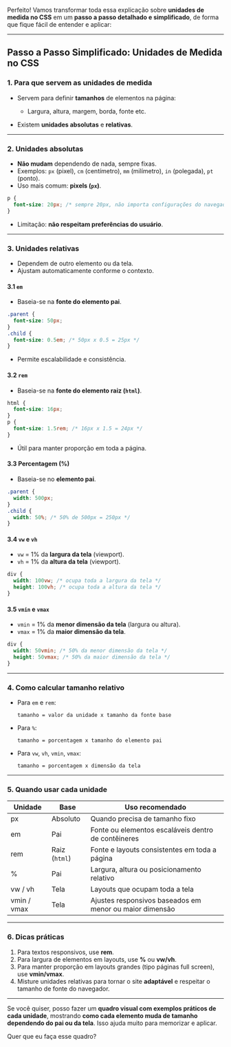 Perfeito! Vamos transformar toda essa explicação sobre **unidades de medida no CSS** em um **passo a passo detalhado e simplificado**, de forma que fique fácil de entender e aplicar:

---

## **Passo a Passo Simplificado: Unidades de Medida no CSS**

### **1. Para que servem as unidades de medida**

* Servem para definir **tamanhos** de elementos na página:

  * Largura, altura, margem, borda, fonte etc.
* Existem **unidades absolutas** e **relativas**.

---

### **2. Unidades absolutas**

* **Não mudam** dependendo de nada, sempre fixas.
* Exemplos: `px` (pixel), `cm` (centímetro), `mm` (milímetro), `in` (polegada), `pt` (ponto).
* Uso mais comum: **pixels (`px`)**.

```css
p {
  font-size: 20px; /* sempre 20px, não importa configurações do navegador */
}
```

* Limitação: **não respeitam preferências do usuário**.

---

### **3. Unidades relativas**

* Dependem de outro elemento ou da tela.
* Ajustam automaticamente conforme o contexto.

#### **3.1 `em`**

* Baseia-se na **fonte do elemento pai**.

```css
.parent {
  font-size: 50px;
}
.child {
  font-size: 0.5em; /* 50px x 0.5 = 25px */
}
```

* Permite escalabilidade e consistência.

#### **3.2 `rem`**

* Baseia-se na **fonte do elemento raiz (`html`)**.

```css
html {
  font-size: 16px;
}
p {
  font-size: 1.5rem; /* 16px x 1.5 = 24px */
}
```

* Útil para manter proporção em toda a página.

#### **3.3 Percentagem (%)**

* Baseia-se no **elemento pai**.

```css
.parent {
  width: 500px;
}
.child {
  width: 50%; /* 50% de 500px = 250px */
}
```

#### **3.4 `vw` e `vh`**

* `vw` = 1% da **largura da tela** (viewport).
* `vh` = 1% da **altura da tela** (viewport).

```css
div {
  width: 100vw; /* ocupa toda a largura da tela */
  height: 100vh; /* ocupa toda a altura da tela */
}
```

#### **3.5 `vmin` e `vmax`**

* `vmin` = 1% da **menor dimensão da tela** (largura ou altura).
* `vmax` = 1% da **maior dimensão da tela**.

```css
div {
  width: 50vmin; /* 50% da menor dimensão da tela */
  height: 50vmax; /* 50% da maior dimensão da tela */
}
```

---

### **4. Como calcular tamanho relativo**

* Para `em` e `rem`:

  ```
  tamanho = valor da unidade x tamanho da fonte base
  ```
* Para `%`:

  ```
  tamanho = porcentagem x tamanho do elemento pai
  ```
* Para `vw`, `vh`, `vmin`, `vmax`:

  ```
  tamanho = porcentagem x dimensão da tela
  ```

---

### **5. Quando usar cada unidade**

| Unidade     | Base          | Uso recomendado                                         |
| ----------- | ------------- | ------------------------------------------------------- |
| px          | Absoluto      | Quando precisa de tamanho fixo                          |
| em          | Pai           | Fonte ou elementos escaláveis dentro de contêineres     |
| rem         | Raiz (`html`) | Fonte e layouts consistentes em toda a página           |
| %           | Pai           | Largura, altura ou posicionamento relativo              |
| vw / vh     | Tela          | Layouts que ocupam toda a tela                          |
| vmin / vmax | Tela          | Ajustes responsivos baseados em menor ou maior dimensão |

---

### **6. Dicas práticas**

1. Para textos responsivos, use **rem**.
2. Para largura de elementos em layouts, use **%** ou **vw/vh**.
3. Para manter proporção em layouts grandes (tipo páginas full screen), use **vmin/vmax**.
4. Misture unidades relativas para tornar o site **adaptável** e respeitar o tamanho de fonte do navegador.

---

Se você quiser, posso fazer um **quadro visual com exemplos práticos de cada unidade**, mostrando **como cada elemento muda de tamanho dependendo do pai ou da tela**. Isso ajuda muito para memorizar e aplicar.

Quer que eu faça esse quadro?
